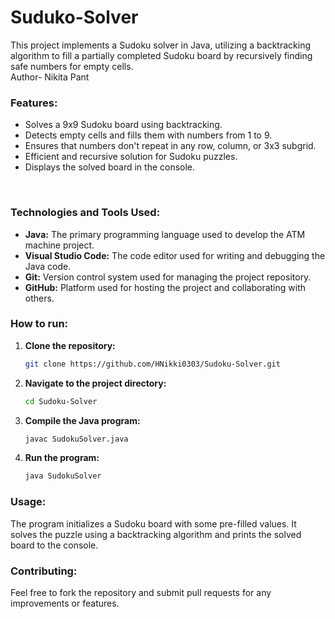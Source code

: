 # Suduko-Solver
This project implements a Sudoku solver in Java, utilizing a backtracking algorithm to fill a partially completed Sudoku board by recursively finding safe numbers for empty cells.
<br>
Author- Nikita Pant
<br>
### **Features:**

* Solves a 9x9 Sudoku board using backtracking.
* Detects empty cells and fills them with numbers from 1 to 9.
* Ensures that numbers don't repeat in any row, column, or 3x3 subgrid.
* Efficient and recursive solution for Sudoku puzzles.
* Displays the solved board in the console.
<br>


### **Technologies and Tools Used:**
- **Java:** The primary programming language used to develop the ATM machine project.
- **Visual Studio Code:** The code editor used for writing and debugging the Java code.
- **Git:** Version control system used for managing the project repository.
- **GitHub:** Platform used for hosting the project and collaborating with others.


### **How to run:**

1. **Clone the repository:**
   ```bash
   git clone https://github.com/HNikki0303/Sudoku-Solver.git

2. **Navigate to the project directory:**
   ```bash
   cd Sudoku-Solver

3. **Compile the Java program:**
   ```bash
   javac SudokuSolver.java


4. **Run the program:**
   ```bash
   java SudokuSolver

### **Usage:**
The program initializes a Sudoku board with some pre-filled values. It solves the puzzle using a backtracking algorithm and prints the solved board to the console.

### **Contributing:**
Feel free to fork the repository and submit pull requests for any improvements or features.
